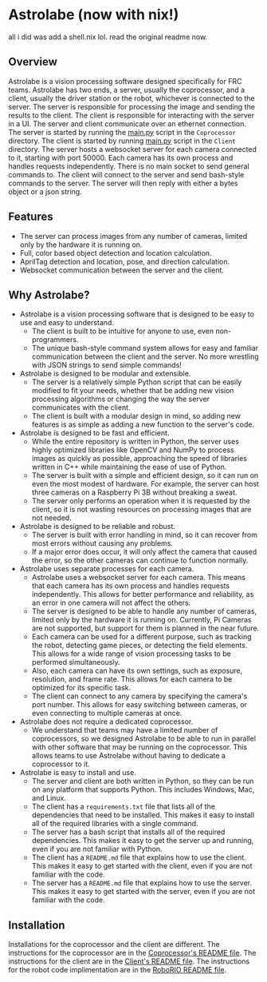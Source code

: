 # Astrolabe (now with nix!)
all i did was add a shell.nix lol. read the original readme now.
## Overview
Astrolabe is a vision processing software designed specifically for FRC teams. Astrolabe has two ends, a server, usually the 
coprocessor, and a client, usually the driver station or the robot, whichever is connected to the server. The server is 
responsible for processing the image and sending the results to the client. The client is responsible for interacting 
with the server in a UI. The server and client communicate over an ethernet connection. The server is started by 
running the [main.py](Coprocessor/main.py) script in the `Coprocessor` directory. The client is started by running [main.py](Client/main.py) script in the `Client` directory. The server hosts a 
websocket server for each camera connected to it, starting with port 50000. Each camera has its own process and 
handles requests independently. There is no main socket to send general commands to. The client will connect to the 
server and send bash-style commands to the server. The server will then reply with either a bytes object or a json 
string.

## Features
* The server can process images from any number of cameras, limited only by the hardware it is running on.
* Full, color based object detection and location calculation.
* AprilTag detection and location, pose, and direction calculation.
* Websocket communication between the server and the client.

## Why Astrolabe?
* Astrolabe is a vision processing software that is designed to be easy to use and easy to understand.
  * The client is built to be intuitive for anyone to use, even non-programmers.
  * The unique bash-style command system allows for easy and familiar communication between the client and the server. No more wrestling with JSON strings to send simple commands!
* Astrolabe is designed to be modular and extensible.
  * The server is a relatively simple Python script that can be easily modified to fit your needs, whether that be adding new vision processing algorithms or changing the way the server communicates with the client.
  * The client is built with a modular design in mind, so adding new features is as simple as adding a new function to the server's code.
* Astrolabe is designed to be fast and efficient.
  * While the entire repository is written in Python, the server uses highly optimized libraries like OpenCV and NumPy to process images as quickly as possible, approaching the speed of libraries written in C++ while maintaining the ease of use of Python.
  * The server is built with a simple and efficient design, so it can run on even the most modest of hardware. For example, the server can host three cameras on a Raspberry Pi 3B without breaking a sweat.
  * The server only performs an operation when it is requested by the client, so it is not wasting resources on processing images that are not needed.
* Astrolabe is designed to be reliable and robust.
  * The server is built with error handling in mind, so it can recover from most errors without causing any problems. 
  * If a major error does occur, it will only affect the camera that caused the error, so the other cameras can continue to function normally.
* Astrolabe uses separate processes for each camera.
  * Astrolabe uses a websocket server for each camera. This means that each camera has its own process and handles requests independently. This allows for better performance and reliability, as an error in one camera will not affect the others.
  * The server is designed to be able to handle any number of cameras, limited only by the hardware it is running on. Currently, Pi Cameras are not supported, but support for them is planned in the near future.
  * Each camera can be used for a different purpose, such as tracking the robot, detecting game pieces, or detecting the field elements. This allows for a wide range of vision processing tasks to be performed simultaneously.
  * Also, each camera can have its own settings, such as exposure, resolution, and frame rate. This allows for each camera to be optimized for its specific task.
  * The client can connect to any camera by specifying the camera's port number. This allows for easy switching between cameras, or even connecting to multiple cameras at once.
* Astrolabe does not require a dedicated coprocessor.
  * We understand that teams may have a limited number of coprocessors, so we designed Astrolabe to be able to run in parallel with other software that may be running on the coprocessor. This allows teams to use Astrolabe without having to dedicate a coprocessor to it.
* Astrolabe is easy to install and use.
  * The server and client are both written in Python, so they can be run on any platform that supports Python. This includes Windows, Mac, and Linux.
  * The client has a `requirements.txt` file that lists all of the dependencies that need to be installed. This makes it easy to install all of the required libraries with a single command.
  * The server has a bash script that installs all of the required dependencies. This makes it easy to get the server up and running, even if you are not familiar with Python.
  * The client has a `README.md` file that explains how to use the client. This makes it easy to get started with the client, even if you are not familiar with the code.
  * The server has a `README.md` file that explains how to use the server. This makes it easy to get started with the server, even if you are not familiar with the code.

## Installation
Installations for the coprocessor and the client are different. The instructions for the coprocessor are in the
[Coprocessor's README file](Coprocessor/README.md). The instructions for the client are in the 
[Client's README file](Client/README.md). The instructions for the robot code implimentation are in the [RoboRIO README file](RoboRIO/README.md).
